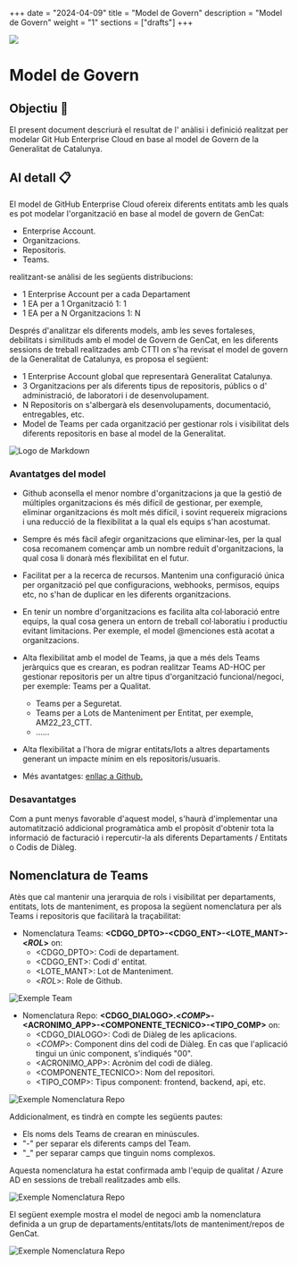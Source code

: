 
+++
date         = "2024-04-09"
title        = "Model de Govern"
description  = "Model de Govern"
weight      = "1"
sections    = ["drafts"]
+++

<img src="https://identitatcorporativa.gencat.cat/web/.content/Documentacio/descarregues/dpt/COLOR/Presidencia/ctti_h2.jpg">

# Model de Govern 

## Objectiu  🚀

El present document descriurà el resultat de l' anàlisi i definició realitzat per modelar Git Hub Enterprise Cloud en base al model de Govern de la Generalitat de Catalunya. 

## Al detall  📋

El model de GitHub Enterprise Cloud ofereix diferents entitats amb les quals es pot modelar l'organització en base al model de govern de GenCat:

* Enterprise Account.
* Organitzacions.
* Repositoris.
* Teams.

realitzant-se anàlisi de les següents distribucions:

* 1 Enterprise Account per a cada Departament
* 1 EA per a 1 Organització 1: 1 
* 1 EA per a N Organitzacions 1: N

Després d'analitzar els diferents models, amb les seves fortaleses, debilitats i similituds amb el model de Govern de GenCat, en les diferents sessions de treball realitzades amb CTTI on s'ha revisat el model de govern de la Generalitat de Catalunya, es proposa el següent: 

* 1 Enterprise Account global que representarà Generalitat Catalunya.
* 3 Organitzacions per als diferents tipus de repositoris, públics o d' administració, de laboratori i de desenvolupament.
* N Repositoris on s'albergarà els desenvolupaments, documentació, entregables, etc.
* Model de Teams per cada organització per gestionar rols i visibilitat dels diferents repositoris en base al model de la Generalitat.

![Logo de Markdown](/images/GHEC/modelo_Gobierno.png)

### Avantatges del model

* Github aconsella el menor nombre d'organitzacions ja que la gestió de múltiples organitzacions és més difícil de gestionar, per exemple, eliminar organitzacions és molt més difícil, i sovint requereix migracions i una reducció de la flexibilitat a la qual els equips s'han acostumat. 
* Sempre és més fàcil afegir organitzacions que eliminar-les, per la qual cosa recomanem començar amb un nombre reduït d'organitzacions, la qual cosa li donarà més flexibilitat en el futur.
* Facilitat per a la recerca de recursos.
Mantenim una configuració única per organització pel que configuracions, webhooks, permisos, equips etc, no s'han de duplicar en les diferents organitzacions.
* En tenir un nombre d'organitzacions es facilita alta col·laboració entre equips, la qual cosa genera un entorn de treball col·laboratiu i productiu evitant limitacions. Per exemple, el model @menciones està acotat a organitzacions. 
* Alta flexibilitat amb el model de Teams, ja que a més dels Teams jeràrquics que es crearan, es podran realitzar Teams AD-HOC per gestionar repositoris per un altre tipus d'organització funcional/negoci, per exemple: Teams per a Qualitat.
    + Teams per a Seguretat.
    + Teams per a Lots de Manteniment per Entitat, per exemple, AM22_23_CTT.
    + ......

* Alta flexibilitat a l'hora de migrar entitats/lots a altres departaments generant un impacte mínim en els repositoris/usuaris.

* Més avantatges: [enllaç a Github.](https://docs.github.com/en/enterprise-cloud@latest/admin/managing-accounts-and-repositories/managing-organizations-in-your-enterprise/best-practices-for-structuring-organizations-in-your-enterprise)


### Desavantatges 
Com a punt menys favorable d'aquest model, s'haurà d'implementar una automatització addicional programàtica amb el propòsit d'obtenir tota la informació de facturació i repercutir-la als diferents Departaments / Entitats o Codis de Diàleg.

## Nomenclatura de Teams

Atès que cal mantenir una jerarquia de rols i visibilitat per departaments, entitats, lots de manteniment, es proposa la següent nomenclatura per als Teams i repositoris que facilitarà la traçabilitat: 

* Nomenclatura Teams: **<CDGO_DPTO>-<CDGO_ENT>-<LOTE_MANT>-<_ROL_>** on:
    + <CDGO_DPTO>: Codi de departament.
    + <CDGO_ENT>: Codi d' entitat.
    + <LOTE_MANT>: Lot de Manteniment.
    + <_ROL_>: Role de Github.


![Exemple Team ](/images/GHEC/gh_Ejemplo_nomenclatura_team.png)

* Nomenclatura Repo: **<CDGO_DIALOGO>.<_COMP_>-<ACRONIMO_APP>-<COMPONENTE_TECNICO>-<TIPO_COMP>** on:
    + <CDGO_DIALOGO>: Codi de Diàleg de les aplicacions.
    + <_COMP_>: Component dins del codi de Diàleg.  En cas que l'aplicació tingui un únic component, s'indiqués "00".
    + <ACRONIMO_APP>: Acrònim del codi de diàleg.
    + <COMPONENTE_TECNICO>: Nom del repositori.
    + <TIPO_COMP>: Tipus component: frontend, backend, api, etc.

![Exemple Nomenclatura Repo](/images/GHEC/gh_Ejemplo_nomenclatura_repo.png)


Addicionalment, es tindrà en compte les següents pautes: 
* Els noms dels Teams de crearan en minúscules.
* "-" per separar els diferents camps del Team.
* "_" per separar camps que tinguin noms complexos.

Aquesta nomenclatura ha estat confirmada amb l'equip de qualitat / Azure AD en sessions de treball realitzades amb ells.

![Exemple Nomenclatura Repo](/images/GHEC/gh_Ejemplo_modelo_negocio.png)


El següent exemple mostra el model de negoci amb la nomenclatura definida a un grup de departaments/entitats/lots de manteniment/repos de GenCat.

![Exemple Nomenclatura Repo](/images/GHEC/gh_Ejemplo_modelo_negocio_ctti.png)


